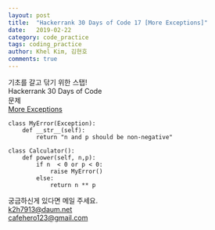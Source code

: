 ```yaml
---
layout: post
title:  "Hackerrank 30 Days of Code 17 [More Exceptions]"
date:   2019-02-22
category: code_practice
tags: coding_practice
author: Khel Kim, 김현호
comments: true
---
```


기초를 갈고 닦기 위한 스탭!  
Hackerrank 30 Days of Code  
문제   
[More Exceptions](https://www.hackerrank.com/challenges/30-more-exceptions/problem)

~~~
class MyError(Exception):
    def __str__(self):
        return "n and p should be non-negative"

class Calculator():
    def power(self, n,p):
        if n  < 0 or p < 0:
            raise MyError()
        else:
            return n ** p
~~~

궁금하신게 있다면 메일 주세요.  
k2h7913@daum.net  
cafehero123@gmail.com    
